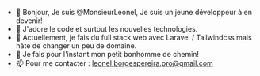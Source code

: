 - 👋 Bonjour, Je suis @MonsieurLeonel, Je suis un jeune développeur à en devenir!
- 👀 J'adore le code et surtout les nouvelles technologies.
- 🌱 Actuellement, je fais du full stack web avec Laravel / Tailwindcss mais hâte de changer un peu de domaine.
- 💞️ Je fais pour l'instant mon petit bonhomme de chemin!
- 📫 Pour me contacter : leonel.borgespereira.pro@gmail.com

<!---
MonsieurLeonel/MonsieurLeonel is a ✨ special ✨ repository because its `README.md` (this file) appears on your GitHub profile.
You can click the Preview link to take a look at your changes.
--->
